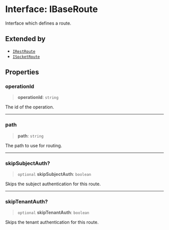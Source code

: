 # Interface: IBaseRoute

Interface which defines a route.

## Extended by

- [`IRestRoute`](IRestRoute.md)
- [`ISocketRoute`](ISocketRoute.md)

## Properties

### operationId

> **operationId**: `string`

The id of the operation.

***

### path

> **path**: `string`

The path to use for routing.

***

### skipSubjectAuth?

> `optional` **skipSubjectAuth**: `boolean`

Skips the subject authentication for this route.

***

### skipTenantAuth?

> `optional` **skipTenantAuth**: `boolean`

Skips the tenant authentication for this route.
